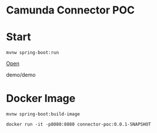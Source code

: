 # Camunda Connector POC

# Start
`mvnw spring-boot:run`

[Open](http://localhost:8080)

demo/demo


# Docker Image

```
mvnw spring-boot:build-image

docker run -it -p8080:8080 connector-poc:0.0.1-SNAPSHOT
```